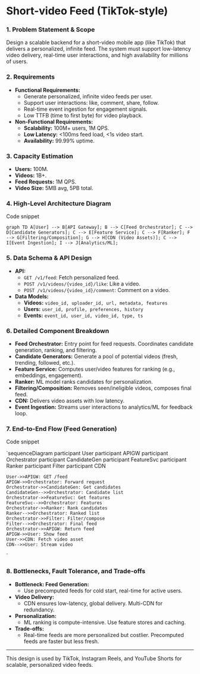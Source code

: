# Short-video Feed (TikTok-style)

### 1. Problem Statement & Scope

Design a scalable backend for a short-video mobile app (like TikTok) that delivers a personalized, infinite feed. The system must support low-latency video delivery, real-time user interactions, and high availability for millions of users.

### 2. Requirements

- **Functional Requirements:**
    - Generate personalized, infinite video feeds per user.
    - Support user interactions: like, comment, share, follow.
    - Real-time event ingestion for engagement signals.
    - Low TTFB (time to first byte) for video playback.
- **Non-Functional Requirements:**
    - **Scalability:** 100M+ users, 1M QPS.
    - **Low Latency:** <100ms feed load, <1s video start.
    - **Availability:** 99.99% uptime.

### 3. Capacity Estimation

- **Users:** 100M.
- **Videos:** 1B+.
- **Feed Requests:** 1M QPS.
- **Video Size:** 5MB avg, 5PB total.

### 4. High-Level Architecture Diagram

Code snippet

`graph TD
    A[User] --> B[API Gateway];
    B --> C[Feed Orchestrator];
    C --> D[Candidate Generators];
    C --> E[Feature Service];
    C --> F[Ranker];
    F --> G[Filtering/Composition];
    G --> H[CDN (Video Assets)];
    C --> I[Event Ingestion];
    I --> J[Analytics/ML];
`

### 5. Data Schema & API Design

- **API:**
    - `GET /v1/feed`: Fetch personalized feed.
    - `POST /v1/videos/{video_id}/like`: Like a video.
    - `POST /v1/videos/{video_id}/comment`: Comment on a video.
- **Data Models:**
    - **Videos:** `video_id, uploader_id, url, metadata, features`
    - **Users:** `user_id, profile, preferences, history`
    - **Events:** `event_id, user_id, video_id, type, ts`

### 6. Detailed Component Breakdown

- **Feed Orchestrator:** Entry point for feed requests. Coordinates candidate generation, ranking, and filtering.
- **Candidate Generators:** Generate a pool of potential videos (fresh, trending, followed, etc.).
- **Feature Service:** Computes user/video features for ranking (e.g., embeddings, engagement).
- **Ranker:** ML model ranks candidates for personalization.
- **Filtering/Composition:** Removes seen/ineligible videos, composes final feed.
- **CDN:** Delivers video assets with low latency.
- **Event Ingestion:** Streams user interactions to analytics/ML for feedback loop.

### 7. End-to-End Flow (Feed Generation)

Code snippet

`sequenceDiagram
    participant User
    participant APIGW
    participant Orchestrator
    participant CandidateGen
    participant FeatureSvc
    participant Ranker
    participant Filter
    participant CDN

    User->>APIGW: GET /feed
    APIGW->>Orchestrator: Forward request
    Orchestrator->>CandidateGen: Get candidates
    CandidateGen-->>Orchestrator: Candidate list
    Orchestrator->>FeatureSvc: Get features
    FeatureSvc-->>Orchestrator: Features
    Orchestrator->>Ranker: Rank candidates
    Ranker-->>Orchestrator: Ranked list
    Orchestrator->>Filter: Filter/compose
    Filter-->>Orchestrator: Final feed
    Orchestrator->>APIGW: Return feed
    APIGW->>User: Show feed
    User->>CDN: Fetch video asset
    CDN-->>User: Stream video
`

### 8. Bottlenecks, Fault Tolerance, and Trade-offs

- **Bottleneck: Feed Generation:**
    - Use precomputed feeds for cold start, real-time for active users.
- **Video Delivery:**
    - CDN ensures low-latency, global delivery. Multi-CDN for redundancy.
- **Personalization:**
    - ML ranking is compute-intensive. Use feature stores and caching.
- **Trade-offs:**
    - Real-time feeds are more personalized but costlier. Precomputed feeds are faster but less fresh.

---

This design is used by TikTok, Instagram Reels, and YouTube Shorts for scalable, personalized video feeds.
